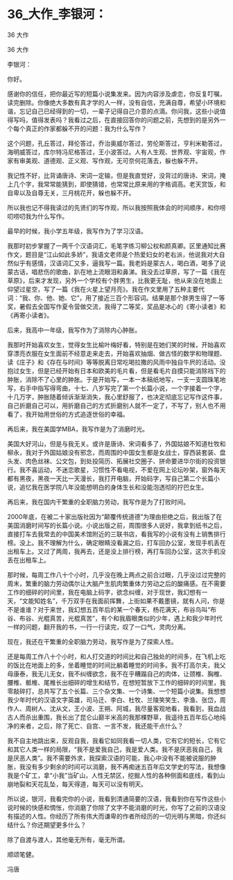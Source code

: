 # 36_大作_李银河：

36 大作

36 大作

李银河：

你好。

感谢你的信任，把你最近写的短篇小说集发来。因为内容涉及虐恋，你反复叮嘱，读完删除。你像绝大多数有真才学的人一样，没有自信，充满自尊，希望小环境和谐，忘记自己已经得到的一切，一辈子记得自己介意的点滴。你问我，这些小说值得写吗，值得发表吗？我看过之后，在直接回答你的问题之前，先想到的是另外一个每个真正的作家都躲不开的问题：我为什么写作？

这个问题，孔丘答过，拜伦答过，乔治奥威尔答过，劳伦斯答过，亨利米勒答过，海明威答过，库尔特冯尼格答过，王小波答过。人有人生观、世界观、宇宙观，作家有审美观、道德观、正义观、写作观，无可奈何花落去，躲也躲不开。

我记性不好，比背诵唐诗、宋词一定输，但是我直觉好，没背过的唐诗、宋词，掩上几个字，我常常能猜到，即使猜错，也常常比原来用的字格调高。老天赏饭，和自卑以及自尊无关，三月桃花开，躲也躲不开。

所以我也记不得我读过的先贤们的写作观，所以我按照我体会的时间顺序，和你唠叨唠叨我为什么写作。

最早的时候，我小学五年级，我写作为了学习汉语。

我那时初步掌握了一两千个汉语词汇，毛笔字练习柳公权和颜真卿。区里通知比赛作文，题目是“江山如此多娇”，我语文老师是个热爱妇女的老右派，他说我对大自然似乎有感情，汉语词汇又多，逼我写一篇。我老妈是蒙古人，喝白酒，喝多了说蒙古话，唱悲伤的歌曲，趴在地上流眼泪和鼻涕。我没去过草原，写了一篇《我在草原》，后来才发现，另外一个学校有个胖男生，比我更无耻，他从来没在地面上仰望过星空，写了一篇《我在火星上望月亮》。我在作文里用了五种主要代词：“我、你、他、她、它”，用了接近三百个形容词。结果是那个胖男生得了一等奖，暑假去全国写作夏令营做交流，我得了二等奖，奖品是冰心的《寄小读者》和《再寄小读者》。

后来，我高中一年级，我写作为了消除内心肿胀。

我那时开始喜欢女生，觉得女生比榆叶梅好看，特别是在她们笑的时候，开始喜欢穿漂亮衣服在女生面前不经意走来走去，开始喜欢抽烟、做古怪的数学和物理题、读《庄子》和《存在与时间》等等脱离日常吃喝拉撒的风雨中独自牛屄的活动。没抱过女生，但是已经开始有日本和欧美的毛片看，但是看毛片自摸只能消除裆下的肿胀，消除不了心里的肿胀。于是开始写，一本一本稿纸地写，一支一支圆珠笔地写，右手中指写得弯曲，十七、八岁写完了第一个长篇小说，一个字接着一个字，十几万字，肿胀随着倾诉渐渐消失，我心里舒服了，也决定彻底忘记写作这件事，自己折磨自己可以，用折磨自己的方式折磨别人就不一定了，不写了，别人也不用看了，我开始用世俗的方式追逐世俗的幸福。

再后来，我在美国学MBA，我写作是为了消磨时光。

美国大好河山，但是与我无关。或许是唐诗、宋词看多了，外国姑娘不知道杜牧和柳永，我对于外国姑娘没有邪念，而周围的中国女生都是女战士，穿西装套装、盘头发、肉色丝袜、公文包，到处投简历、拓展社交圈子、拼命要进华尔街的投资银行。我不喜运动，不迷恋歌星，习惯性不看电视，不爱在网上论坛吵架，窗外每天都有黑夜，黑夜一天比一天漫长，我打开电脑，开始码字，写自己第二个长篇小说，追忆我在医学院八年没能想明白的身体生长和没能泡透彻的拧巴女生。

再后来，我在国内干繁重的全职脑力劳动，我写作是为了打败时间。

2000年底，在被二十家出版社因为“颠覆传统道德”为理由拒绝之后，我出版了在美国消磨时间写的长篇小说。小说出版之前，周围很多人说好，我拿到纸书之后，直接打车去我常去的中国美术馆附近的三联书店，看我写的小说有没有上销售排行榜。没上。我不理解为什么，确定眼睛没看漏之后，打车回办公室，发现手机丢在出租车上。又过了两周，我再去，还是没上排行榜，再打车回办公室，这次手机没丢在出租车上。

那时候，每周工作八十个小时，几乎没在晚上两点之前合过眼，几乎没过过完整的周末，繁重的脑力劳动偶尔让大脑产生肌肉繁重体力劳动之后的酸痛感。在不需要工作的细碎的时间里，我在电脑上码字，欲念纠缠，对于现世，我幻想有一天，“文能知姓名”，千万双手在我面前挥舞，上街如果不戴墨镜，就有人问，你是不是谁谁？对于来世，我幻想五百年后的某一个春天，杨花满天，布谷鸟叫“布谷、布谷、光棍真苦，光棍真苦”，有个和我眉眼类似的少年，遇上和我少年时代一样的问题，翻开我的书，一行一行读完，叹了一口气，灵肉分离。

现在，我还在干繁重的全职脑力劳动，我写作是为了探索人性。

还是每周工作八十个小时，和人打交道的时间比和自己独处的时间多，在飞机上吃的饭比在地面上的多，坐着睡觉的时间比躺着睡觉的时间多。我不打高尔夫，我父母康泰，我无儿无女，我不纠缠欲念，我不在乎糟蹋自己的肉体，让颈椎、胸椎、腰椎、骶椎、尾椎长出细碎的增生和结节，在想短暂放下工作的细碎的时间里，我零敲碎打，总共写了五个长篇、三个杂文集、一个诗集、一个短篇小说集。我想想我少年时代的汉语文字英雄，司马迁、李白、杜牧、兰陵笑笑生、李渔、张岱，周作人、周树人、沈从文，王小波、王朔、阿城，我尽量客观地看，我看到，我血战古人而杀出重围，我长出了昆仑山巅半米高的我那棵野草，我遥待五百年后心地纯净的来者，之后，除了死亡、自宫、一言不发，我还能干点什么？

我不自主地跳出来，反观自我，我看它如同我看一切人类，它有它的短长，它有它和其它人类一样的局限，“我不是爱我自己，我是爱人类。我不是厌恶我自己，我是厌恶人类”。我不需要外求，我探索汉语的可能，我心中没有不能被说服的肿胀，我没有多少剩余的时间可以消磨，我不再痴迷五百年后文学史的写法，我想像我是个矿工，拿“小我”当矿山，人性无禁区，挖掘人性的各种侧面和底线，看到山崩地裂和天花乱坠，每天得道，每天可以没有明天。

所以说，银河，我看完你的小说，我看到清通简要的汉语，我看到你在写作这些小说时候的快感和惆怅，你消磨了你除了文字不能消磨的时光，你写了之前的汉语没有描述的人性。你经历了所有伟大而谦卑的作者所经历的一切光明与黑暗，你还纠结什么？你还期望更多什么？

除了自渡与渡人，其他毫无所有，毫无所谓。

顺颂笔健。

冯唐